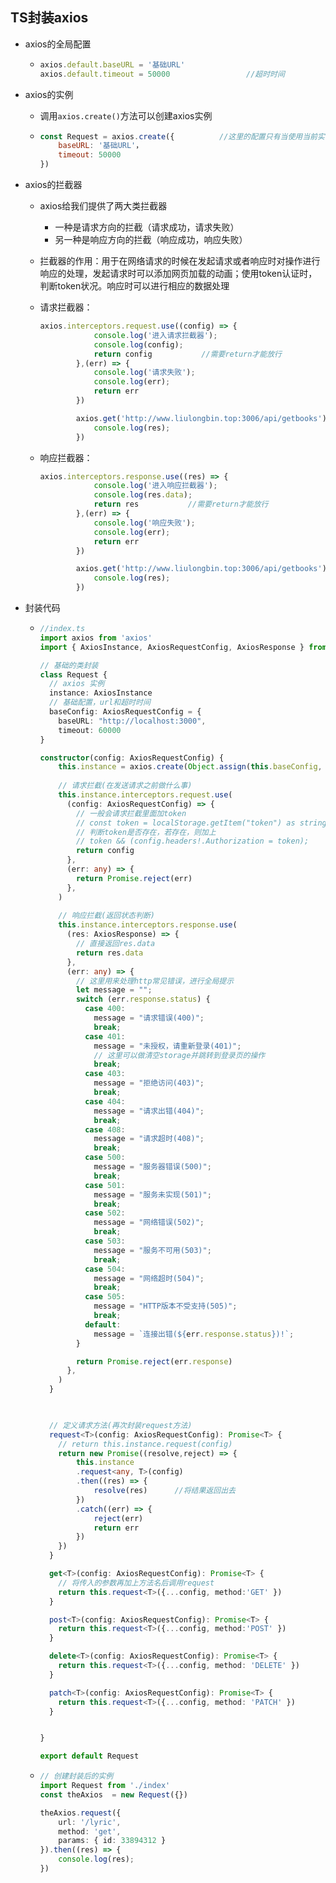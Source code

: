 ## TS封装axios

- axios的全局配置

  - ```js
    axios.default.baseURL = '基础URL'
    axios.default.timeout = 50000                 //超时时间
    ```

- axios的实例

  - 调用`axios.create()`方法可以创建axios实例

  - ```js
    const Request = axios.create({          //这里的配置只有当使用当前实例时才会生效，而全局配置全局生效
        baseURL: '基础URL'，
        timeout: 50000
    })
    ```

- axios的拦截器

  - axios给我们提供了两大类拦截器

    - 一种是请求方向的拦截（请求成功，请求失败）
    - 另一种是响应方向的拦截（响应成功，响应失败）

  - 拦截器的作用：用于在网络请求的时候在发起请求或者响应时对操作进行响应的处理，发起请求时可以添加网页加载的动画；使用token认证时，判断token状况。响应时可以进行相应的数据处理

  - 请求拦截器：

    ```js
    axios.interceptors.request.use((config) => {
                console.log('进入请求拦截器');
                console.log(config);
                return config           //需要return才能放行
            },(err) => {
                console.log('请求失败');
                console.log(err);
                return err
            })
    
            axios.get('http://www.liulongbin.top:3006/api/getbooks').then((res) => {
                console.log(res);
            })
    
    ```

  - 响应拦截器：

    ```js
    axios.interceptors.response.use((res) => {
                console.log('进入响应拦截器');
                console.log(res.data);
                return res           //需要return才能放行
            },(err) => {
                console.log('响应失败');
                console.log(err);
                return err
            })
    
            axios.get('http://www.liulongbin.top:3006/api/getbooks').then((res) => {
                console.log(res);
            })
    
    ```

    

- 封装代码

  - ```typescript
    //index.ts
    import axios from 'axios'
    import { AxiosInstance, AxiosRequestConfig, AxiosResponse } from 'axios'
    
    // 基础的类封装
    class Request {
      // axios 实例
      instance: AxiosInstance
      // 基础配置，url和超时时间
      baseConfig: AxiosRequestConfig = { 
        baseURL: "http://localhost:3000", 
        timeout: 60000 
    }
    
    constructor(config: AxiosRequestConfig) {
        this.instance = axios.create(Object.assign(this.baseConfig, config))
        
        // 请求拦截(在发送请求之前做什么事)
        this.instance.interceptors.request.use(
          (config: AxiosRequestConfig) => {
            // 一般会请求拦截里面加token
            // const token = localStorage.getItem("token") as string       //类型断言成为string
            // 判断token是否存在，若存在，则加上
            // token && (config.headers!.Authorization = token);  
            return config
          },
          (err: any) => {
            return Promise.reject(err)
          },
        )
        
        // 响应拦截(返回状态判断)
        this.instance.interceptors.response.use(
          (res: AxiosResponse) => {
            // 直接返回res.data
            return res.data
          },
          (err: any) => {
            // 这里用来处理http常见错误，进行全局提示
            let message = "";
            switch (err.response.status) {
              case 400:
                message = "请求错误(400)";
                break;
              case 401:
                message = "未授权，请重新登录(401)";
                // 这里可以做清空storage并跳转到登录页的操作
                break;
              case 403:
                message = "拒绝访问(403)";
                break;
              case 404:
                message = "请求出错(404)";
                break;
              case 408:
                message = "请求超时(408)";
                break;
              case 500:
                message = "服务器错误(500)";
                break;
              case 501:
                message = "服务未实现(501)";
                break;
              case 502:
                message = "网络错误(502)";
                break;
              case 503:
                message = "服务不可用(503)";
                break;
              case 504:
                message = "网络超时(504)";
                break;
              case 505:
                message = "HTTP版本不受支持(505)";
                break;
              default:
                message = `连接出错(${err.response.status})!`;
            }
    
            return Promise.reject(err.response)
          },
        )
      }
      
    
    
      // 定义请求方法(再次封装request方法)
      request<T>(config: AxiosRequestConfig): Promise<T> {
        // return this.instance.request(config)
        return new Promise((resolve,reject) => {
            this.instance
            .request<any, T>(config)
            .then((res) => {
                resolve(res)      //将结果返回出去
            })
            .catch((err) => {
                reject(err)
                return err
            })
        })
      }
    
      get<T>(config: AxiosRequestConfig): Promise<T> {
        // 将传入的参数再加上方法名后调用request
        return this.request<T>({...config, method:'GET' })
      }
    
      post<T>(config: AxiosRequestConfig): Promise<T> {
        return this.request<T>({...config, method:'POST' })
      }
    
      delete<T>(config: AxiosRequestConfig): Promise<T> {
        return this.request<T>({...config, method: 'DELETE' })
      }
    
      patch<T>(config: AxiosRequestConfig): Promise<T> {
        return this.request<T>({...config, method: 'PATCH' })
      }
    
    
    }
    
    export default Request
    ```

  - ```typescript
    // 创建封装后的实例
    import Request from './index'
    const theAxios  = new Request({})
    
    theAxios.request({
        url: '/lyric',
        method: 'get',
        params: { id: 33894312 }
    }).then((res) => {
        console.log(res);
    })
    ```

    
